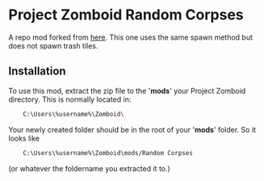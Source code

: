 
# Project Zomboid Random Corpses

A repo mod forked from [here](https://steamcommunity.com/sharedfiles/filedetails/?id=3231344297&searchtext=Random+Corpses). This one uses the same spawn method but does not spawn trash tiles.


## Installation

To use this mod, extract the zip file to the '**mods**' your Project Zomboid directory. This is normally located in:

```bash
    C:\Users\%username%\Zomboid\
```

Your newly created folder should be in the root of your '**mods**' folder. So it looks like

```bash
    C:\Users\%username%\Zomboid\mods/Random Corpses
```
(or whatever the foldername you extracted it to.)